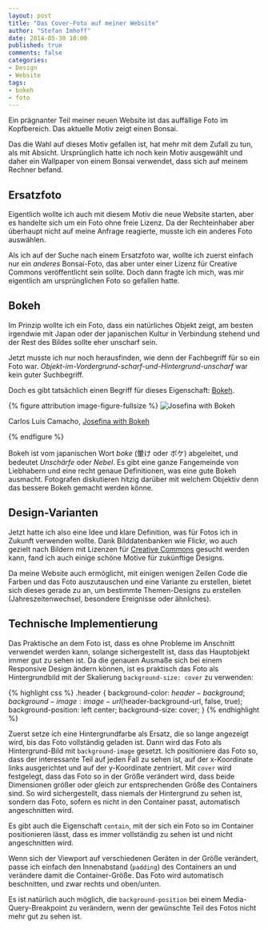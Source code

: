 ```yaml
---
layout: post
title: "Das Cover-Foto auf meiner Website"
author: "Stefan Imhoff"
date: 2014-05-30 10:00
published: true
comments: false
categories:
- Design
- Website
tags:
- bokeh
- foto
---
```


Ein prägnanter Teil meiner neuen Website ist das auffällige Foto im Kopfbereich. Das aktuelle Motiv zeigt einen Bonsai.

Das die Wahl auf dieses Motiv gefallen ist, hat mehr mit dem Zufall zu tun, als mit Absicht. Ursprünglich hatte ich noch kein Motiv ausgewählt und daher ein Wallpaper von einem Bonsai verwendet, dass sich auf meinem Rechner befand.

## Ersatzfoto
Eigentlich wollte ich auch mit diesem Motiv die neue Website starten, aber es handelte sich um ein Foto ohne freie Lizenz. Da der Rechteinhaber aber überhaupt nicht auf meine Anfrage reagierte, musste ich ein anderes Foto auswählen.

Als ich auf der Suche nach einem Ersatzfoto war, wollte ich zuerst einfach nur ein *anderes* Bonsai-Foto, das aber unter einer Lizenz für Creative Commons veröffentlicht sein sollte. Doch dann fragte ich mich, was mir eigentlich am ursprünglichen Foto so gefallen hatte.

## Bokeh
Im Prinzip wollte ich ein Foto, dass ein natürliches Objekt zeigt, am besten irgendwie mit Japan oder der japanischen Kultur in Verbindung stehend und der Rest des Bildes sollte eher unscharf sein.

Jetzt musste ich nur noch herausfinden, wie denn der Fachbegriff für so ein Foto war. *Objekt-im-Vordergrund-scharf-und-Hintergrund-unscharf* war kein guter Suchbegriff.

Doch es gibt tatsächlich einen Begriff für dieses Eigenschaft: [Bokeh](http://de.wikipedia.org/wiki/Bokeh).

{% figure attribution image-figure-fullsize %}
<img src="{{ 'artikel/josefina-bokeh.jpg' | asset_path }}" alt="Josefina with Bokeh">
<p class="attribution-text"><i class="icon-cc"></i> Carlos Luis Camacho, <a href="http://www.flickr.com/photos/paseodelsur/51805888/">Josefina with Bokeh</a></p>
{% endfigure %}

Bokeh ist vom japanischen Wort *boke* (暈け oder ボケ) abgeleitet, und bedeutet *Unschärfe* oder *Nebel*. Es gibt eine ganze Fangemeinde von Liebhabern und eine  recht genaue Definitionen, was eine gute Bokeh ausmacht. Fotografen diskutieren hitzig darüber mit welchem Objektiv denn das bessere Bokeh gemacht werden könne.

## Design-Varianten
Jetzt hatte ich also eine Idee und klare Definition, was für Fotos ich in Zukunft verwenden wollte. Dank Bilddatenbanken wie Flickr, wo auch gezielt nach Bildern mit  Lizenzen für [Creative Commons](https://www.flickr.com/creativecommons/) gesucht werden kann, fand ich auch einige schöne Motive für zukünftige Designs.

Da meine Website auch ermöglicht, mit einigen wenigen Zeilen Code die Farben und das Foto auszutauschen und eine Variante zu erstellen, bietet sich dieses gerade zu an, um bestimmte Themen-Designs zu erstellen (Jahreszeitenwechsel, besondere Ereignisse oder ähnliches).

## Technische Implementierung
Das Praktische an dem Foto ist, dass es ohne Probleme im Anschnitt verwendet werden kann, solange sichergestellt ist, dass das Hauptobjekt immer gut zu sehen ist. Da die genauen Ausmaße sich bei einem Responsive Design ändern können, ist es praktisch das Foto als Hintergrundbild mit der Skalierung `background-size: cover` zu verwenden:

{% highlight css %}
.header {
  background-color: $header-background;
  background-image: image-url($header-background-url, false, true);
  background-position: left center;
  background-size: cover;
}
{% endhighlight %}

Zuerst setze ich eine Hintergrundfarbe als Ersatz, die so lange angezeigt wird, bis das Foto vollständig geladen ist. Dann wird das Foto als Hintergrund-Bild mit `background-image` gesetzt. Ich positioniere das Foto so, dass der interessante Teil auf jeden Fall zu sehen ist, auf der x-Koordinate links ausgerichtet und auf der y-Koordinate zentriert. Mit `cover` wird festgelegt, dass das Foto so in der Größe verändert wird, dass beide Dimensionen größer oder gleich zur entsprechenden Größe des Containers sind. So wird sichergestellt, dass niemals der Hintergrund zu sehen ist, sondern das Foto, sofern es nicht in den Container passt, automatisch angeschnitten wird.

Es gibt auch die Eigenschaft `contain`, mit der sich ein Foto so im Container positionieren lässt, dass es immer vollständig zu sehen ist und nicht angeschnitten wird.

Wenn sich der Viewport auf verschiedenen Geräten in der Größe verändert, passe ich einfach den Innenabstand (`padding`) des Containers an und verändere damit die Container-Größe. Das Foto wird automatisch beschnitten, und zwar rechts und oben/unten.

Es ist natürlich auch möglich, die `background-position` bei einem Media-Query-Breakpoint zu verändern, wenn der gewünschte Teil des Fotos nicht mehr gut zu sehen ist.
